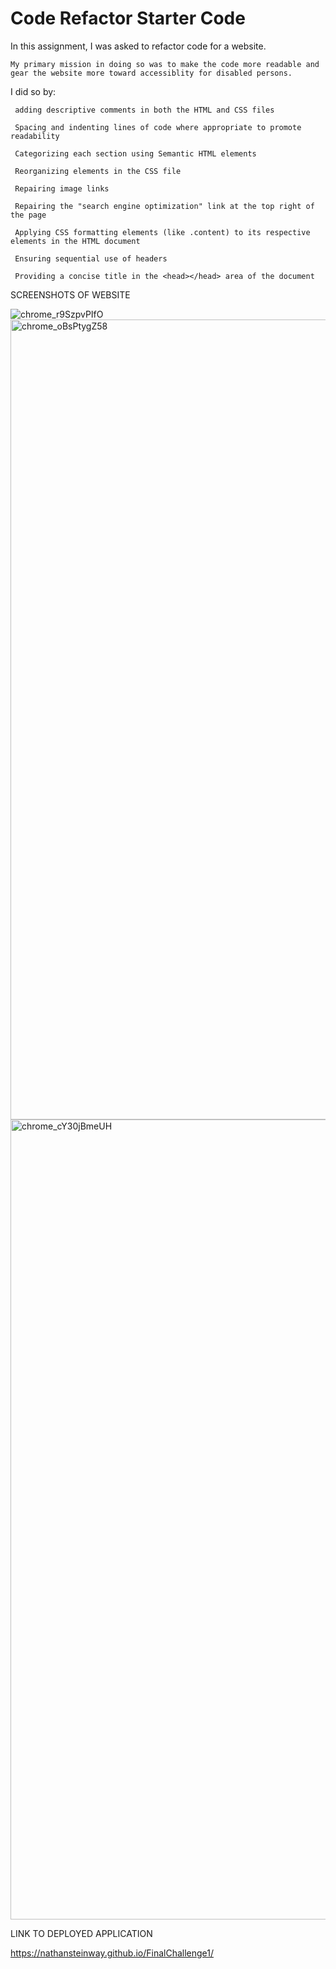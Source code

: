 # Code Refactor Starter Code

In this assignment, I was asked to refactor code for a website.

    My primary mission in doing so was to make the code more readable and gear the website more toward accessiblity for disabled persons.

I did so by:

     adding descriptive comments in both the HTML and CSS files

     Spacing and indenting lines of code where appropriate to promote readability

     Categorizing each section using Semantic HTML elements

     Reorganizing elements in the CSS file

     Repairing image links

     Repairing the "search engine optimization" link at the top right of the page

     Applying CSS formatting elements (like .content) to its respective elements in the HTML document

     Ensuring sequential use of headers

     Providing a concise title in the <head></head> area of the document

SCREENSHOTS OF WEBSITE

![chrome_r9SzpvPIfO](https://user-images.githubusercontent.com/93408466/142787931-7e16d336-a29d-4016-9bda-69e6b675480d.jpg)
<img width="1280" alt="chrome_oBsPtygZ58" src="https://user-images.githubusercontent.com/93408466/142787980-b4106a0b-71a2-46d1-8b85-fae6a99fe092.png">
<img width="1280" alt="chrome_cY30jBmeUH" src="https://user-images.githubusercontent.com/93408466/142787987-728a6181-289a-4bbe-950f-afdedbd5fe7d.png">


LINK TO DEPLOYED APPLICATION

https://nathansteinway.github.io/FinalChallenge1/